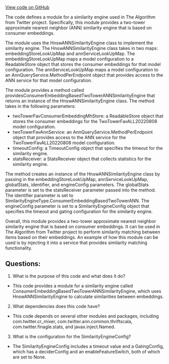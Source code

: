 [View code on GitHub](https://github.com/misbahsy/the-algorithm/cr-mixer/server/src/main/scala/com/twitter/cr_mixer/module/similarity_engine/ConsumerEmbeddingBasedTwoTowerSimilarityEngineModule.scala)

The code defines a module for a similarity engine used in The Algorithm from Twitter project. Specifically, this module provides a two-tower approximate nearest neighbor (ANN) similarity engine that is based on consumer embeddings. 

The module uses the HnswANNSimilarityEngine class to implement the similarity engine. The HnswANNSimilarityEngine class takes in two maps: embeddingStoreLookUpMap and annServiceLookUpMap. The embeddingStoreLookUpMap maps a model configuration to a ReadableStore object that stores the consumer embeddings for that model configuration. The annServiceLookUpMap maps a model configuration to an AnnQueryService.MethodPerEndpoint object that provides access to the ANN service for that model configuration. 

The module provides a method called providesConsumerEmbeddingBasedTwoTowerANNSimilarityEngine that returns an instance of the HnswANNSimilarityEngine class. The method takes in the following parameters:

- twoTowerFavConsumerEmbeddingMhStore: a ReadableStore object that stores the consumer embeddings for the TwoTowerFavALL20220808 model configuration.
- twoTowerFavAnnService: an AnnQueryService.MethodPerEndpoint object that provides access to the ANN service for the TwoTowerFavALL20220808 model configuration.
- timeoutConfig: a TimeoutConfig object that specifies the timeout for the similarity engine.
- statsReceiver: a StatsReceiver object that collects statistics for the similarity engine.

The method creates an instance of the HnswANNSimilarityEngine class by passing in the embeddingStoreLookUpMap, annServiceLookUpMap, globalStats, identifier, and engineConfig parameters. The globalStats parameter is set to the statsReceiver parameter passed into the method. The identifier parameter is set to SimilarityEngineType.ConsumerEmbeddingBasedTwoTowerANN. The engineConfig parameter is set to a SimilarityEngineConfig object that specifies the timeout and gating configuration for the similarity engine.

Overall, this module provides a two-tower approximate nearest neighbor similarity engine that is based on consumer embeddings. It can be used in The Algorithm from Twitter project to perform similarity matching between items based on their embeddings. An example of how this module can be used is by injecting it into a service that provides similarity matching functionality.
## Questions: 
 1. What is the purpose of this code and what does it do?
- This code provides a module for a similarity engine called ConsumerEmbeddingBasedTwoTowerANNSimilarityEngine, which uses HnswANNSimilarityEngine to calculate similarities between embeddings.
2. What dependencies does this code have?
- This code depends on several other modules and packages, including com.twitter.cr_mixer, com.twitter.ann.common.thriftscala, com.twitter.finagle.stats, and javax.inject.Named.
3. What is the configuration for the SimilarityEngineConfig?
- The SimilarityEngineConfig includes a timeout value and a GatingConfig, which has a deciderConfig and an enableFeatureSwitch, both of which are set to None.